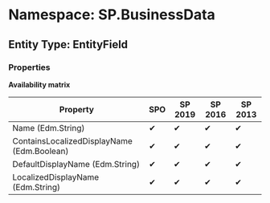 # Namespace: SP.BusinessData
## Entity Type: EntityField

### Properties

**Availability matrix**

Property | SPO | SP 2019 | SP 2016 | SP 2013
----------|-----|---------|---------|--------
Name (Edm.String) | ✔ | ✔ | ✔ | ✔
ContainsLocalizedDisplayName (Edm.Boolean) | ✔ | ✔ | ✔ | ✔
DefaultDisplayName (Edm.String) | ✔ | ✔ | ✔ | ✔
LocalizedDisplayName (Edm.String) | ✔ | ✔ | ✔ | ✔

